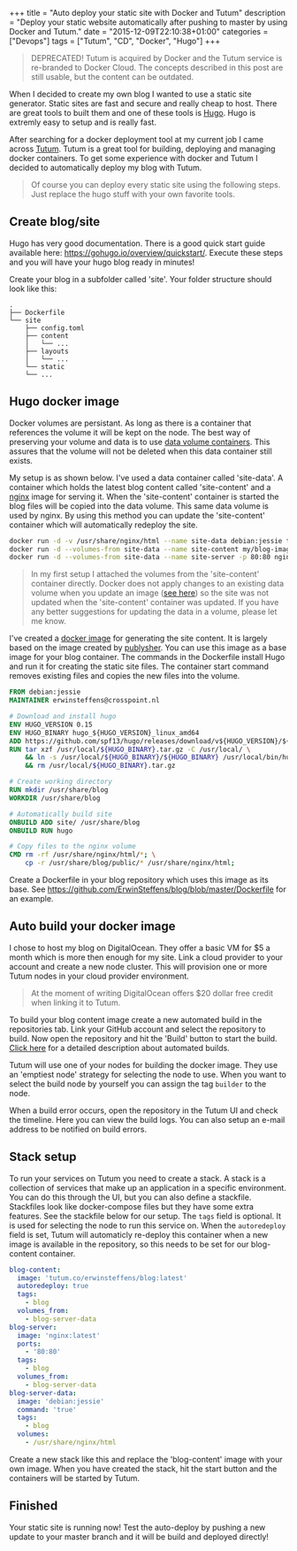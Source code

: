 +++
title = "Auto deploy your static site with Docker and Tutum"
description = "Deploy your static website automatically after pushing to master by using Docker and Tutum."
date = "2015-12-09T22:10:38+01:00"
categories = ["Devops"]
tags = ["Tutum", "CD", "Docker", "Hugo"]
+++

> DEPRECATED!
> Tutum is acquired by Docker and the Tutum service is re-branded to Docker Cloud. The concepts described in this post are still usable, but the content can be outdated.


When I decided to create my own blog I wanted to use a static site generator. Static sites are fast and secure and really cheap to host. There are great tools to built them and one of these tools is [Hugo](https://gohugo.io). Hugo is extremly easy to setup and is really fast. 

After searching for a docker deployment tool at my current job I came across [Tutum](https://tutum.co). Tutum is a great tool for building, deploying and managing docker containers. To get some experience with docker and Tutum I decided to automatically deploy my blog with Tutum.
<!--more-->

> Of course you can deploy every static site using the following steps. Just replace the hugo stuff with your own favorite tools.  

## Create blog/site

Hugo has very good documentation. There is a good quick start guide available here: https://gohugo.io/overview/quickstart/. Execute these steps and you will have your hugo blog ready in minutes!

Create your blog in a subfolder called 'site'. Your folder structure should look like this:  

	.
	├── Dockerfile
	└── site
	    ├── config.toml
	    ├── content
	    │   └── ...
	    ├── layouts
	    │   └── ...
	    └── static
		└── ...

## Hugo docker image

Docker volumes are persistant. As long as there is a container that references the volume it will be kept on the node. The best way of preserving your volume and data is to use [data volume containers](https://docs.docker.com/engine/userguide/dockervolumes/#creating-and-mounting-a-data-volume-container). This assures that the volume will not be deleted when this data container still exists.

My setup is as shown below. I've used a data container called 'site-data'. A container which holds the latest blog content called 'site-content' and a [nginx](https://github.com/nginxinc/docker-nginx) image for serving it. When the 'site-content' container is started the blog files will be copied into the data volume. This same data volume is used by nginx. By using this method you can update the 'site-content' container which will automatically redeploy the site.

``` bash
docker run -d -v /usr/share/nginx/html --name site-data debian:jessie true
docker run -d --volumes-from site-data --name site-content my/blog-image
docker run -d --volumes-from site-data --name site-server -p 80:80 nginx
```

> In my first setup I attached the volumes from the 'site-content' container directly. Docker does not apply changes to an existing data volume when you update an image ([see here](https://docs.docker.com/engine/userguide/dockervolumes/#data-volumes)) so the site was not updated when the 'site-content' container was updated. If you have any better suggestions for updating the data in a volume, please let me know.

I've created a [docker image](https://github.com/ErwinSteffens/docker-hugo) for generating the site content. It is largely based on the image created by [publysher](https://github.com/publysher/docker-hugo). You can use this image as a base image for your blog container. The commands in the Dockerfile install Hugo and run it for creating the static site files. The container start command removes existing files and copies the new files into the volume. 

``` Dockerfile
FROM debian:jessie
MAINTAINER erwinsteffens@crosspoint.nl

# Download and install hugo
ENV HUGO_VERSION 0.15
ENV HUGO_BINARY hugo_${HUGO_VERSION}_linux_amd64
ADD https://github.com/spf13/hugo/releases/download/v${HUGO_VERSION}/${HUGO_BINARY}.tar.gz /usr/local/
RUN tar xzf /usr/local/${HUGO_BINARY}.tar.gz -C /usr/local/ \
	&& ln -s /usr/local/${HUGO_BINARY}/${HUGO_BINARY} /usr/local/bin/hugo \
	&& rm /usr/local/${HUGO_BINARY}.tar.gz

# Create working directory
RUN mkdir /usr/share/blog
WORKDIR /usr/share/blog

# Automatically build site
ONBUILD ADD site/ /usr/share/blog
ONBUILD RUN hugo

# Copy files to the nginx volume
CMD rm -rf /usr/share/nginx/html/*; \
    cp -r /usr/share/blog/public/* /usr/share/nginx/html; 
```

Create a Dockerfile in your blog repository which uses this image as its base. See https://github.com/ErwinSteffens/blog/blob/master/Dockerfile for an example. 

## Auto build your docker image

I chose to host my blog on DigitalOcean. They offer a basic VM for $5 a month which is more then enough for my site. Link a cloud provider to your account and create a new node cluster. This will provision one or more Tutum nodes in your cloud provider environment. 

> At the moment of writing DigitalOcean offers $20 dollar free credit when linking it to Tutum.

To build your blog content image create a new automated build in the repositories tab. Link your GitHub account and select the repository to build. Now open the repository and hit the 'Build' button to start the build. [Click here](https://support.tutum.co/support/solutions/articles/5000638474-automated-builds) for a detailed description about automated builds. 

Tutum will use one of your nodes for building the docker image. They use an 'emptiest node' strategy for selecting the node to use. When you want to select the build node by yourself you can assign the tag `builder` to the node.

When a build error occurs, open the repository in the Tutum UI and check the timeline. Here you can view the build logs. You can also setup an e-mail address to be notified on build errors.

## Stack setup

To run your services on Tutum you need to create a stack. A stack is a collection of services that make up an application in a specific environment. You can do this through the UI, but you can also define a stackfile. Stackfiles look like docker-compose files but they have some extra features. See the stackfile below for our setup. The `tags` field is optional. It is used for selecting the node to run this service on. When the `autoredeploy` field is set, Tutum will automaticly re-deploy this container when a new image is available in the repository, so this needs to be set for our blog-content container.

``` yml
blog-content:
  image: 'tutum.co/erwinsteffens/blog:latest'
  autoredeploy: true
  tags:
    - blog
  volumes_from:
    - blog-server-data
blog-server:
  image: 'nginx:latest'
  ports:
    - '80:80'
  tags:
    - blog
  volumes_from:
    - blog-server-data
blog-server-data:
  image: 'debian:jessie'
  command: 'true'
  tags:
    - blog
  volumes:
    - /usr/share/nginx/html
```

Create a new stack like this and replace the 'blog-content' image with your own image. When you have created the stack, hit the start button and the containers will be started by Tutum. 

## Finished

Your static site is running now! Test the auto-deploy by pushing a new update to your master branch and it will be build and deployed directly!